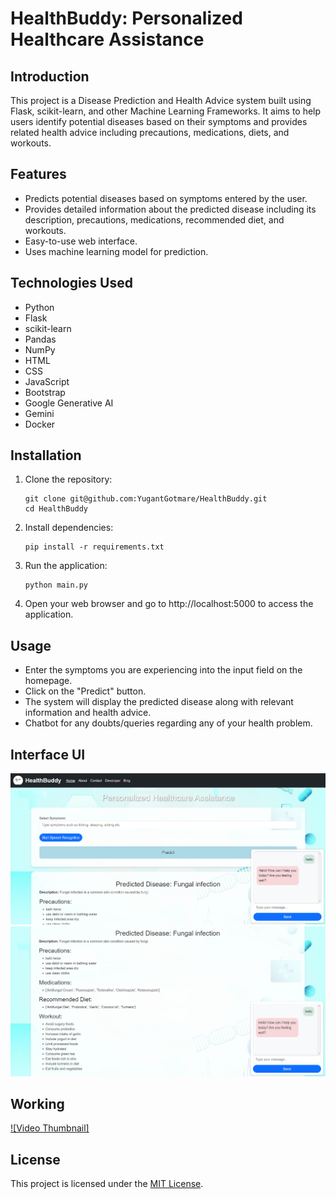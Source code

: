 # HealthBuddy: Personalized Healthcare Assistance

## Introduction
This project is a Disease Prediction and Health Advice system built using Flask, scikit-learn, and other Machine Learning Frameworks. It aims to help users identify potential diseases based on their symptoms and provides related health advice including precautions, medications, diets, and workouts.

## Features
- Predicts potential diseases based on symptoms entered by the user.
- Provides detailed information about the predicted disease including its description, precautions, medications, recommended diet, and workouts.
- Easy-to-use web interface.
- Uses machine learning model for prediction.

## Technologies Used
- Python
- Flask
- scikit-learn
- Pandas
- NumPy
- HTML
- CSS
- JavaScript
- Bootstrap
- Google Generative AI
- Gemini
- Docker

## Installation
1. Clone the repository:
    ```
    git clone git@github.com:YugantGotmare/HealthBuddy.git
    cd HealthBuddy
    ```
2. Install dependencies:
    ```
    pip install -r requirements.txt
    ```
3. Run the application:
    ```
    python main.py
    ```
4. Open your web browser and go to http://localhost:5000 to access the application.

## Usage
- Enter the symptoms you are experiencing into the input field on the homepage.
- Click on the "Predict" button.
- The system will display the predicted disease along with relevant information and health advice.
- Chatbot for any doubts/queries regarding any of your health problem.

## Interface UI
![Image 1](working/image1.png)
![Image 2](working/image2.png)

## Working
[![Video Thumbnail]](working\HealthBuddy.mp4)

## License
This project is licensed under the [MIT License](LICENSE).
